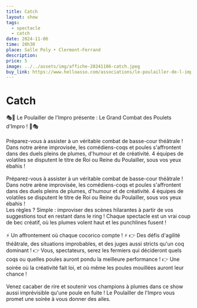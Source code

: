 ```yaml
---
title: Catch
layout: show
tags:
  - spectacle
  - catch
date: 2024-11-06
time: 20h30
place: Salle Poly • Clermont-Ferrand
description:
price: 5
image: ../../assets/img/affiche-20241106-catch.jpeg
buy_link: https://www.helloasso.com/associations/le-poulailler-de-l-impro/evenements/catch-d-improvisation
---
```


# Catch

🎭🐔 Le Poulailler de l'Impro présente : Le Grand Combat des Poulets d'Impro ! 🐔🎭
<br/><br/>
Préparez-vous à assister à un véritable combat de basse-cour théâtrale ! Dans notre arène improvisée, les comédiens-coqs et poules s'affrontent dans des duels pleins de plumes, d'humour et de créativité. 4 équipes de volatiles se disputent le titre de Roi ou Reine du Poulailler, sous vos yeux ébahis !
<br/><br/>
Préparez-vous à assister à un véritable combat de basse-cour théâtrale ! Dans notre arène improvisée, les comédiens-coqs et poules s'affrontent dans des duels pleins de plumes, d'humour et de créativité. 4 équipes de volatiles se disputent le titre de Roi ou Reine du Poulailler, sous vos yeux ébahis !
<br/>
Les règles ? Simple : improviser des scènes hilarantes à partir de vos suggestions tout en restant dans le ring ! Chaque spectacle est un vrai coup de bec créatif, où les plumes volent haut et les punchlines fusent !
<br/><br/>
⚡ Un affrontement où chaque cocorico compte ! ⚡ 👉 Des défis d'agilité théâtrale, des situations improbables, et des juges aussi stricts qu'un coq dominant ! 👉 Vous, spectateurs, serez les fermiers qui décideront quels coqs ou quelles poules auront pondu la meilleure performance ! 👉 Une soirée où la créativité fait loi, et où même les poules mouillées auront leur chance !
<br/><br/>
Venez cacaber de rire et soutenir vos champions à plumes dans ce show aussi imprévisible qu'une poule en fuite ! Le Poulailler de l'Impro vous promet une soirée à vous donner des ailes.
